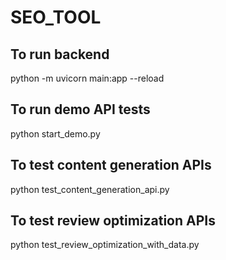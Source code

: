 # SEO_TOOL

## To run backend
python -m uvicorn main:app --reload

## To run demo API tests
python start_demo.py

## To test content generation APIs
python test_content_generation_api.py

## To test review optimization APIs
python test_review_optimization_with_data.py